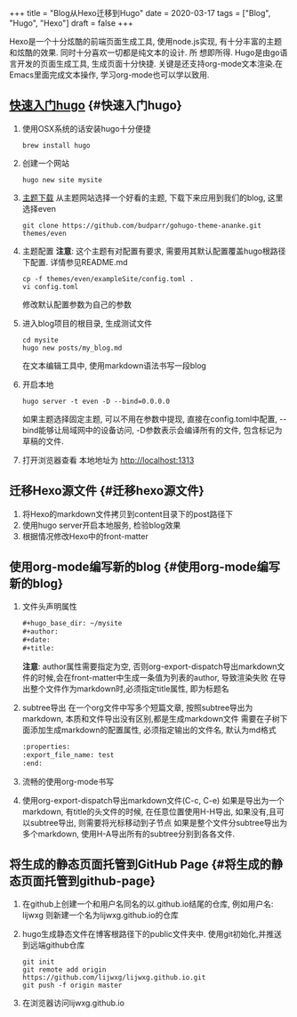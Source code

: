 +++
title = "Blog从Hexo迁移到Hugo"
date = 2020-03-17
tags = ["Blog", "Hugo", "Hexo"]
draft = false
+++

Hexo是一个十分炫酷的前端页面生成工具, 使用node.js实现, 有十分丰富的主题和炫酷的效果. 同时十分喜欢一切都是纯文本的设计. 所
想即所得. Hugo是由go语言开发的页面生成工具, 生成页面十分快捷. 关键是还支持org-mode文本渲染.在Emacs里面完成文本操作,
学习org-mode也可以学以致用.
<!--more-->


## [快速入门hugo](https://gohugo.io/getting-started/quick-start/) {#快速入门hugo}

1.  使用OSX系统的话安装hugo十分便捷

    ```shell
    brew install hugo
    ```

2.  创建一个网站

    ```shell
    hugo new site mysite
    ```

3.  [主题下载](https://themes.gohugo.io/)
    从主题网站选择一个好看的主题, 下载下来应用到我们的blog, 这里选择even

    ```shell
    git clone https://github.com/budparr/gohugo-theme-ananke.git themes/even
    ```

4.  主题配置
    **注意**: 这个主题有对配置有要求, 需要用其默认配置覆盖hugo根路径下配置. 详情参见README.md

    ```shell
    cp -f themes/even/exampleSite/config.toml .
    vi config.toml
    ```

    修改默认配置参数为自己的参数

5.  进入blog项目的根目录, 生成测试文件

    ```shell
    cd mysite
    hugo new posts/my_blog.md
    ```

    在文本编辑工具中, 使用markdown语法书写一段blog

6.  开启本地

    ```shell
    hugo server -t even -D --bind=0.0.0.0
    ```

    如果主题选择固定主题, 可以不用在参数中提现, 直接在config.toml中配置, --bind能够让局域网中的设备访问,
    -D参数表示会编译所有的文件, 包含标记为草稿的文件.

7.  打开浏览器查看
    本地地址为 <http://localhost:1313>


## 迁移Hexo源文件 {#迁移hexo源文件}

1.  将Hexo的markdown文件拷贝到content目录下的post路径下
2.  使用hugo server开启本地服务, 检验blog效果
3.  根据情况修改Hexo中的front-matter


## 使用org-mode编写新的blog {#使用org-mode编写新的blog}

1.  文件头声明属性

    ```org
    #+hugo_base_dir: ~/mysite
    #+author:
    #+date:
    #+title:
    ```

    **注意**: author属性需要指定为空, 否则org-export-dispatch导出markdown文件的时候,会在front-matter中生成一条值为列表的author,
    导致渲染失败
    在导出整个文件作为markdown时,必须指定title属性, 即为标题名
2.  subtree导出
    在一个org文件中写多个短篇文章, 按照subtree导出为markdown, 本质和文件导出没有区别,都是生成markdown文件
    需要在子树下面添加生成markdown的配置属性, 必须指定输出的文件名, 默认为md格式

    ```org
    :properties:
    :export_file_name: test
    :end:
    ```
3.  流畅的使用org-mode书写
4.  使用org-export-dispatch导出markdown文件(C-c, C-e)
    如果是导出为一个markdown, 有title的头文件的时候, 在任意位置使用H-H导出, 如果没有,且可以subtree导出, 则需要将光标移动到子节点
    如果是整个文件分subtree导出为多个markdown, 使用H-A导出所有的subtree分别到各各文件.


## 将生成的静态页面托管到GitHub Page {#将生成的静态页面托管到github-page}

1.  在github上创建一个和用户名同名的以.github.io结尾的仓库, 例如用户名: lijwxg  则新建一个名为lijwxg.github.io的仓库
2.  hugo生成静态文件在博客根路径下的public文件夹中. 使用git初始化,并推送到远端github仓库

    ```shell
    git init
    git remote add origin https://github.com/lijwxg/lijwxg.github.io.git
    git push -f origin master
    ```
3.  在浏览器访问lijwxg.github.io
